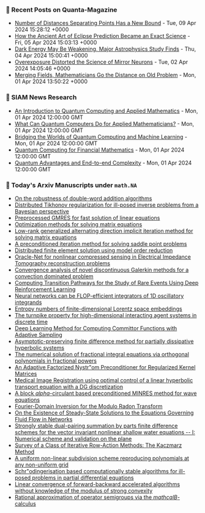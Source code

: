 ### 📝 Recent Posts on Quanta-Magazine
<!-- quanta starts -->
* <a href="https://www.quantamagazine.org/number-of-distances-separating-points-has-a-new-bound-20240409/">Number of Distances Separating Points Has a New Bound</a> - Tue, 09 Apr 2024 15:28:12 +0000
* <a href="https://www.quantamagazine.org/how-the-ancient-art-of-eclipse-prediction-became-an-exact-science-20240405/">How the Ancient Art of Eclipse Prediction Became an Exact Science</a> - Fri, 05 Apr 2024 15:03:13 +0000
* <a href="https://www.quantamagazine.org/dark-energy-may-be-weakening-major-astrophysics-study-finds-20240404/">Dark Energy May Be Weakening, Major Astrophysics Study Finds</a> - Thu, 04 Apr 2024 15:00:41 +0000
* <a href="https://www.quantamagazine.org/overexposure-distorted-the-science-of-mirror-neurons-20240402/">Overexposure Distorted the Science of Mirror Neurons</a> - Tue, 02 Apr 2024 14:05:46 +0000
* <a href="https://www.quantamagazine.org/merging-fields-mathematicians-go-the-distance-on-old-problem-20240401/">Merging Fields, Mathematicians Go the Distance on Old Problem</a> - Mon, 01 Apr 2024 13:50:22 +0000
<!-- quanta ends -->

### 📝 SIAM News Research
<!-- siam-news starts -->
* <a href="https://sinews.siam.org/Details-Page/an-introduction-to-quantum-computing-and-applied-mathematics">An Introduction to Quantum Computing and Applied Mathematics</a> - Mon, 01 Apr 2024 12:00:00 GMT
* <a href="https://sinews.siam.org/Details-Page/what-can-quantum-computers-do-for-applied-mathematicians">What Can Quantum Computers Do for Applied Mathematicians?</a> - Mon, 01 Apr 2024 12:00:00 GMT
* <a href="https://sinews.siam.org/Details-Page/bridging-the-worlds-of-quantum-computing-and-machine-learning">Bridging the Worlds of Quantum Computing and Machine Learning</a> - Mon, 01 Apr 2024 12:00:00 GMT
* <a href="https://sinews.siam.org/Details-Page/quantum-computing-for-financial-mathematics">Quantum Computing for Financial Mathematics</a> - Mon, 01 Apr 2024 12:00:00 GMT
* <a href="https://sinews.siam.org/Details-Page/quantum-advantages-and-end-to-end-complexity">Quantum Advantages and End-to-end Complexity</a> - Mon, 01 Apr 2024 12:00:00 GMT
<!-- siam-news ends -->

### 📝 Today's Arxiv Manuscripts under ``math.NA``
<!-- arxiv-math-na starts -->
* <a href="https://arxiv.org/abs/2404.05948">On the robustness of double-word addition algorithms</a>
* <a href="https://arxiv.org/abs/2404.05956">Distributed Tikhonov regularization for ill-posed inverse problems from a Bayesian perspective</a>
* <a href="https://arxiv.org/abs/2404.06018">Preprocessed GMRES for fast solution of linear equations</a>
* <a href="https://arxiv.org/abs/2404.06030">Optimization methods for solving matrix equations</a>
* <a href="https://arxiv.org/abs/2404.06034">Low-rank generalized alternating direction implicit iteration method for solving matrix equations</a>
* <a href="https://arxiv.org/abs/2404.06061">A preconditioned iteration method for solving saddle point problems</a>
* <a href="https://arxiv.org/abs/2404.06260">Distributed finite element solution using model order reduction</a>
* <a href="https://arxiv.org/abs/2404.06342">Oracle-Net for nonlinear compressed sensing in Electrical Impedance Tomography reconstruction problems</a>
* <a href="https://arxiv.org/abs/2404.06490">Convergence analysis of novel discontinuous Galerkin methods for a convection dominated problem</a>
* <a href="https://arxiv.org/abs/2404.05905">Computing Transition Pathways for the Study of Rare Events Using Deep Reinforcement Learning</a>
* <a href="https://arxiv.org/abs/2404.05938">Neural networks can be FLOP-efficient integrators of 1D oscillatory integrands</a>
* <a href="https://arxiv.org/abs/2404.06058">Entropy numbers of finite-dimensional Lorentz space embeddings</a>
* <a href="https://arxiv.org/abs/2404.06134">The turnpike property for high-dimensional interacting agent systems in discrete time</a>
* <a href="https://arxiv.org/abs/2404.06206">Deep Learning Method for Computing Committor Functions with Adaptive Sampling</a>
* <a href="https://arxiv.org/abs/2404.06380">Asymptotic-preserving finite difference method for partially dissipative hyperbolic systems</a>
* <a href="https://arxiv.org/abs/2206.14280">The numerical solution of fractional integral equations via orthogonal polynomials in fractional powers</a>
* <a href="https://arxiv.org/abs/2304.05460">An Adaptive Factorized Nystr"om Preconditioner for Regularized Kernel Matrices</a>
* <a href="https://arxiv.org/abs/2305.03020">Medical Image Registration using optimal control of a linear hyperbolic transport equation with a DG discretization</a>
* <a href="https://arxiv.org/abs/2306.03574">A block $alpha$-circulant based preconditioned MINRES method for wave equations</a>
* <a href="https://arxiv.org/abs/2307.13114">Fourier-Domain Inversion for the Modulo Radon Transform</a>
* <a href="https://arxiv.org/abs/2309.04494">On the Existence of Steady-State Solutions to the Equations Governing Fluid Flow in Networks</a>
* <a href="https://arxiv.org/abs/2310.12739">Strongly stable dual-pairing summation by parts finite difference schemes for the vector invariant nonlinear shallow water equations -- I: Numerical scheme and validation on the plane</a>
* <a href="https://arxiv.org/abs/2401.02842">Survey of a Class of Iterative Row-Action Methods: The Kaczmarz Method</a>
* <a href="https://arxiv.org/abs/2401.05963">A uniform non-linear subdivision scheme reproducing polynomials at any non-uniform grid</a>
* <a href="https://arxiv.org/abs/2403.19123">Schr"odingerisation based computationally stable algorithms for ill-posed problems in partial differential equations</a>
* <a href="https://arxiv.org/abs/2306.09694">Linear convergence of forward-backward accelerated algorithms without knowledge of the modulus of strong convexity</a>
* <a href="https://arxiv.org/abs/2403.14411">Rational approximation of operator semigroups via the $mathcal B$-calculus</a>
<!-- arxiv-math-na ends -->

